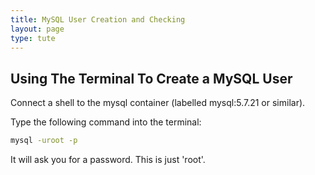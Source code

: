 ```yaml
---
title: MySQL User Creation and Checking
layout: page
type: tute
---
```


## Using The Terminal To Create a MySQL User

<!--Creating MySQL user-->
<!-- Use config_hostname photo-->
Connect a shell to the mysql container (labelled mysql:5.7.21 or similar).

Type the following command into the terminal:
```sh
mysql -uroot -p
```

It will ask you for a password. This is just 'root'.
